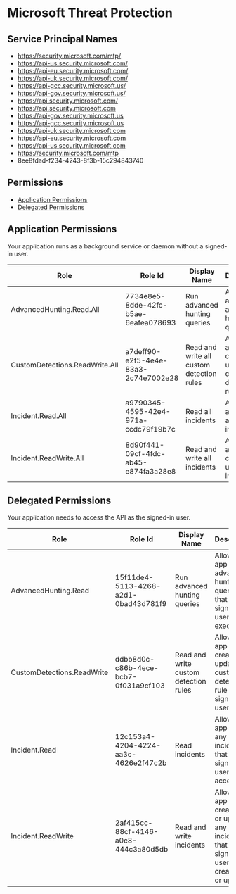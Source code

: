 # Microsoft Threat Protection
## Service Principal Names
- https://security.microsoft.com/mtp/
- https://api-us.security.microsoft.com/
- https://api-eu.security.microsoft.com/
- https://api-uk.security.microsoft.com/
- https://api-gcc.security.microsoft.us/
- https://api-gov.security.microsoft.us/
- https://api.security.microsoft.com/
- https://api.security.microsoft.com
- https://api-gov.security.microsoft.us
- https://api-gcc.security.microsoft.us
- https://api-uk.security.microsoft.com
- https://api-eu.security.microsoft.com
- https://api-us.security.microsoft.com
- https://security.microsoft.com/mtp
- 8ee8fdad-f234-4243-8f3b-15c294843740

 ## Permissions
- [Application Permissions](#application-permissions)
- [Delegated Permissions](#delegated-permissions)

## Application Permissions
Your application runs as a background service or daemon without a signed-in user.

| Role | Role Id | Display Name | Description |
|---|---|---|---|
| AdvancedHunting.Read.All | 7734e8e5-8dde-42fc-b5ae-6eafea078693 | Run advanced hunting queries | Allows the app to run advanced hunting queries |
| CustomDetections.ReadWrite.All | a7deff90-e2f5-4e4e-83a3-2c74e7002e28 | Read and write all custom detection rules | Allows the app to create or update any custom detection rule |
| Incident.Read.All | a9790345-4595-42e4-971a-ccdc79f19b7c | Read all incidents | Allows the app to read any incident |
| Incident.ReadWrite.All | 8d90f441-09cf-4fdc-ab45-e874fa3a28e8 | Read and write all incidents | Allows the app to create or update any incident |

## Delegated Permissions
Your application needs to access the API as the signed-in user. 

| Role | Role Id | Display Name | Description |
|---|---|---|---|
| AdvancedHunting.Read | 15f11de4-5113-4268-a2d1-0bad43d781f9 | Run advanced hunting queries | Allows the app to run advanced hunting queries, that the signed-in user can execute. |
| CustomDetections.ReadWrite | ddbb8d0c-c86b-4ece-bcb7-0f031a9cf103 | Read and write custom detection rules | Allows the app to create or update any custom detection rule that the signed in user can |
| Incident.Read | 12c153a4-4204-4224-aa3c-4626e2f47c2b | Read incidents | Allows the app to read any incident that the signed in user can access |
| Incident.ReadWrite | 2af415cc-88cf-4146-a0c8-444c3a80d5db | Read and write incidents | Allows the app to create, read or update any incident that the signed in user can create, read or update |

